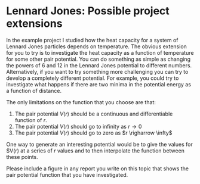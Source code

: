# Lennard Jones: Possible project extensions

In the example project I studied how the heat capacity for a system of Lennard Jones particles depends on temperature.
The obvious extension for you to try is to investigate the heat capacity as a function of temperature for some other pair 
potential.  You can do something as simple as changing the powers of 6 and 12 in the Lennard Jones potential to different 
numbers. Alternatively, if you want to try something more challenging you can try to develop a completely different potential.
For example, you could try to investigate what happens if there are two minima in the potential energy as a function of distance.

The only limitations on the function that you choose are that:

1. The pair potential $V(r)$ should be a continuous and differentiable function of $r$.
2. The pair potential $V(r)$ should go to infinity as $r \rightarrow 0$ 
3. The pair potential $V(r)$ should go  to zero as $r \righarrow \infty$ 

One way to generate an interesting potential would be to give the values for $V(r) at a series of $r$ values and to then 
interpolate the function between these points.

Please include a figure in any report you write on this topic that shows the pair potential function that you have investigated.  
